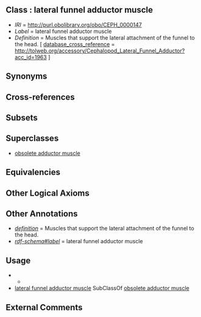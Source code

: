 
## Class : lateral funnel adductor muscle

 * *IRI* = http://purl.obolibrary.org/obo/CEPH_0000147
 * *Label* = lateral funnel adductor muscle
 * *Definition* = Muscles that support the lateral attachment of the funnel to the head.  [ [database_cross_reference](../../ef/oboInOwl#hasDbXref.md) = http://tolweb.org/accessory/Cephalopod_Lateral_Funnel_Adductor?acc_id=1963 ]

## Synonyms


## Cross-references


## Subsets


## Superclasses

 * [obsolete adductor muscle](../../UBERON/52/UBERON_0000952.md)

## Equivalencies


## Other Logical Axioms


## Other Annotations

 * *[definition](../../IAO/15/IAO_0000115.md)* = Muscles that support the lateral attachment of the funnel to the head. 
 * *[rdf-schema#label](../../el/rdf-schema#label.md)* = lateral funnel adductor muscle

## Usage

 * -
 * [lateral funnel adductor muscle](../../CEPH/47/CEPH_0000147.md) SubClassOf [obsolete adductor muscle](../../UBERON/52/UBERON_0000952.md)

## External Comments

